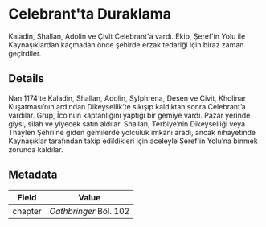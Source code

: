 # Celebrant'ta Duraklama
Kaladin, Shallan, Adolin ve Çivit Celebrant'a vardı. Ekip, Şeref'in Yolu ile Kaynaşıklardan kaçmadan önce şehirde erzak tedariği için biraz zaman geçirdiler.

## Details
Nan 1174’te Kaladin, Shallan, Adolin, Sylphrena, Desen ve Çivit, Kholinar Kuşatması’nın ardından Dikeysellik’te sıkışıp kaldıktan sonra Celebrant’a vardılar. Grup, İco’nun kaptanlığını yaptığı bir gemiye vardı. Pazar yerinde giysi, silah ve yiyecek satın aldılar. Shallan, Terbiye’nin Dikeyselliği veya Thaylen Şehri’ne giden gemilerde yolculuk imkânı aradı, ancak nihayetinde Kaynaşıklar tarafından takip edildikleri için aceleyle Şeref'in Yolu’na binmek zorunda kaldılar.

## Metadata
| Field | Value |
| ----- | ----- |
| chapter | *Oathbringer* Böl. 102 |
